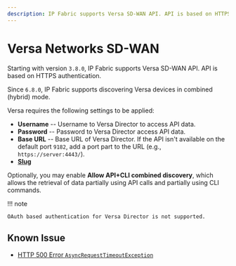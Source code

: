 ```yaml
---
description: IP Fabric supports Versa SD-WAN API. API is based on HTTPS authentication. Versa requires some settings to be applied that we go through on this section.
---
```


# Versa Networks SD-WAN

Starting with version `3.8.0`, IP Fabric supports Versa SD-WAN API. API is based on HTTPS authentication.

Since `6.8.0`, IP Fabric supports discovering Versa devices in combined (hybrid) mode.

Versa requires the following settings to be applied:

- **Username** -- Username to Versa Director to access API data.
- **Password** -- Password to Versa Director access API data.
- **Base URL** -- Base URL of Versa Director. If the API isn't available on
  the default port `9182`, add a port part to the URL (e.g., `https://server:4443/`).
- [**Slug**](index.md#slug-and-comment)

Optionally, you may enable **Allow API+CLI combined discovery**, which allows the retrieval of data partially using API calls and partially using CLI commands.

!!! note

    OAuth based authentication for Versa Director is not supported.

## Known Issue

- [HTTP 500 Error `AsyncRequestTimeoutException`](../../../../support/known_issues/Vendors/versa.md)
